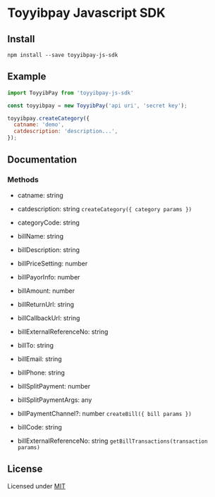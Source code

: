# Toyyibpay Javascript SDK

## Install
```
npm install --save toyyibpay-js-sdk
```

## Example
```js
import ToyyibPay from 'toyyibpay-js-sdk'

const toyyibpay = new ToyyibPay('api uri', 'secret key');

toyyibpay.createCategory({
  catname: 'demo',
  catdescription: 'description...',
});

```

## Documentation

### Methods

* catname: string
* catdescription: string
```createCategory({ category params })```

* categoryCode: string
* billName: string
* billDescription: string
* billPriceSetting: number
* billPayorInfo: number
* billAmount: number
* billReturnUrl: string
* billCallbackUrl: string
* billExternalReferenceNo: string
* billTo: string
* billEmail: string
* billPhone: string
* billSplitPayment: number
* billSplitPaymentArgs: any
* billPaymentChannel?: number
```createBill({ bill params })```

* billCode: string
* billExternalReferenceNo: string
```getBillTransactions(transaction params)```

## License
Licensed under [MIT](LICENSE)
